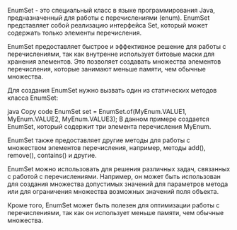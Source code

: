 EnumSet - это специальный класс в языке программирования Java, предназначенный для работы с перечислениями (enum). EnumSet представляет собой реализацию интерфейса Set, который может содержать только элементы перечисления.

EnumSet предоставляет быстрое и эффективное решение для работы с перечислениями, так как внутренне использует битовые маски для хранения элементов. Это позволяет создавать множества элементов перечисления, которые занимают меньше памяти, чем обычные множества.

Для создания EnumSet нужно вызвать один из статических методов класса EnumSet:

java
Copy code
EnumSet<MyEnum> set = EnumSet.of(MyEnum.VALUE1, MyEnum.VALUE2, MyEnum.VALUE3);
В данном примере создается EnumSet, который содержит три элемента перечисления MyEnum.

EnumSet также предоставляет другие методы для работы с множеством элементов перечисления, например, методы add(), remove(), contains() и другие.

EnumSet можно использовать для решения различных задач, связанных с работой с перечислениями. Например, он может быть использован для создания множества допустимых значений для параметров метода или для ограничения множества возможных значений поля объекта.

Кроме того, EnumSet может быть полезен для оптимизации работы с перечислениями, так как он использует меньше памяти, чем обычные множества.